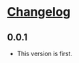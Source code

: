 # [Changelog](https://github.com/michaeljoseph/remarkable/releases)

## 0.0.1

* This version is first.